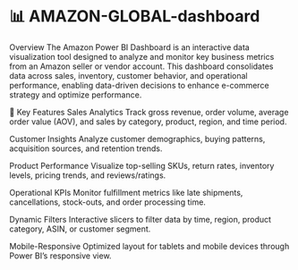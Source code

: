 # 📊 AMAZON-GLOBAL-dashboard
Overview
The Amazon Power BI Dashboard is an interactive data visualization tool designed to analyze and monitor key business metrics from an Amazon seller or vendor account. This dashboard consolidates data across sales, inventory, customer behavior, and operational performance, enabling data-driven decisions to enhance e-commerce strategy and optimize performance.

🎯 Key Features
Sales Analytics
Track gross revenue, order volume, average order value (AOV), and sales by category, product, region, and time period.

Customer Insights
Analyze customer demographics, buying patterns, acquisition sources, and retention trends.

Product Performance
Visualize top-selling SKUs, return rates, inventory levels, pricing trends, and reviews/ratings.

Operational KPIs
Monitor fulfillment metrics like late shipments, cancellations, stock-outs, and order processing time.

Dynamic Filters
Interactive slicers to filter data by time, region, product category, ASIN, or customer segment.

Mobile-Responsive
Optimized layout for tablets and mobile devices through Power BI’s responsive view.

